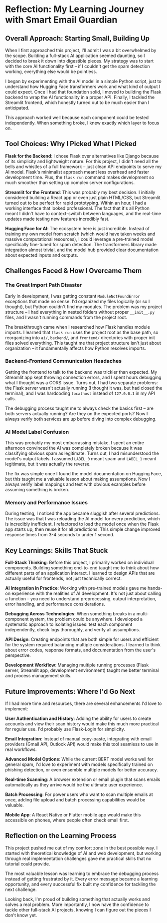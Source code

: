 # Reflection: My Learning Journey with Smart Email Guardian

## Overall Approach: Starting Small, Building Up

When I first approached this project, I'll admit I was a bit overwhelmed by the scope. Building a full-stack AI application seemed daunting, so I decided to break it down into digestible pieces. My strategy was to start with the core AI functionality first – if I couldn't get the spam detection working, everything else would be pointless.

I began by experimenting with the AI model in a simple Python script, just to understand how Hugging Face transformers work and what kind of output I could expect. Once I had that foundation solid, I moved to building the Flask backend to wrap the AI functionality in a proper API. Finally, I tackled the Streamlit frontend, which honestly turned out to be much easier than I anticipated.

This approach worked well because each component could be tested independently. When something broke, I knew exactly which layer to focus on.

## Tool Choices: Why I Picked What I Picked

**Flask for the Backend**: I chose Flask over alternatives like Django because of its simplicity and lightweight nature. For this project, I didn't need all the bells and whistles of a full framework – just clean API endpoints to serve my AI model. Flask's minimalist approach meant less overhead and faster development time. Plus, the `flask run` command makes development so much smoother than setting up complex server configurations.

**Streamlit for the Frontend**: This was probably my best decision. I initially considered building a React app or even just plain HTML/CSS, but Streamlit turned out to be perfect for rapid prototyping. Within an hour, I had a working interface that looked professional. The fact that it's all Python meant I didn't have to context-switch between languages, and the real-time updates made testing new features incredibly fast.

**Hugging Face for AI**: The ecosystem here is just incredible. Instead of training my own model from scratch (which would have taken weeks and massive computational resources), I could leverage a pre-trained model specifically fine-tuned for spam detection. The transformers library made integration almost trivial, and the model hub provided clear documentation about expected inputs and outputs.

## Challenges Faced & How I Overcame Them

### The Great Import Path Disaster

Early in development, I was getting constant `ModuleNotFoundError` exceptions that made no sense. I'd organized my files logically (or so I thought), but Python couldn't find my modules. The problem was my project structure – I had everything in nested folders without proper `__init__.py` files, and I wasn't running commands from the project root.

The breakthrough came when I researched how Flask handles module imports. I learned that `flask run` uses the project root as the base path, so reorganizing into `ai/`, `backend/`, and `frontend/` directories with proper init files solved everything. This taught me that project structure isn't just about organization – it fundamentally affects how Python resolves imports.

### Backend-Frontend Communication Headaches

Getting the frontend to talk to the backend was trickier than expected. My Streamlit app kept throwing connection errors, and I spent hours debugging what I thought was a CORS issue. Turns out, I had two separate problems: the Flask server wasn't actually running (I thought it was, but had closed the terminal), and I was hardcoding `localhost` instead of `127.0.0.1` in my API calls.

The debugging process taught me to always check the basics first – are both servers actually running? Are they on the expected ports? Now I always verify both services are up before diving into complex debugging.

### AI Model Label Confusion

This was probably my most embarrassing mistake. I spent an entire afternoon convinced the AI was completely broken because it was classifying obvious spam as legitimate. Turns out, I had misunderstood the model's output labels. I assumed `LABEL_0` meant spam and `LABEL_1` meant legitimate, but it was actually the reverse.

The fix was simple once I found the model documentation on Hugging Face, but this taught me a valuable lesson about making assumptions. Now I always verify label mappings and test with obvious examples before assuming something is broken.

### Memory and Performance Issues

During testing, I noticed the app became sluggish after several predictions. The issue was that I was reloading the AI model for every prediction, which is incredibly inefficient. I refactored to load the model once when the Flask app starts up, then reuse it for all predictions. This simple change improved response times from 3-4 seconds to under 1 second.

## Key Learnings: Skills That Stuck

**Full-Stack Thinking**: Before this project, I primarily worked on individual components. Building something end-to-end taught me to think about how different parts of an application interact. I learned to design APIs that are actually useful for frontends, not just technically correct.

**AI Integration in Practice**: Working with pre-trained models gave me hands-on experience with the realities of AI development. It's not just about calling a function – you need to understand preprocessing, output interpretation, error handling, and performance considerations.

**Debugging Across Technologies**: When something breaks in a multi-component system, the problem could be anywhere. I developed a systematic approach to isolating issues: test each component independently, check logs thoroughly, and verify all assumptions.

**API Design**: Creating endpoints that are both simple for users and efficient for the system required balancing multiple considerations. I learned to think about error codes, response formats, and documentation from the user's perspective.

**Development Workflow**: Managing multiple running processes (Flask server, Streamlit app, development environment) taught me better terminal and process management skills.

## Future Improvements: Where I'd Go Next

If I had more time and resources, there are several enhancements I'd love to implement:

**User Authentication and History**: Adding the ability for users to create accounts and view their scan history would make this much more practical for regular use. I'd probably use Flask-Login for simplicity.

**Email Integration**: Instead of manual copy-paste, integrating with email providers (Gmail API, Outlook API) would make this tool seamless to use in real workflows.

**Advanced Model Options**: While the current BERT model works well for general spam, I'd love to experiment with models specifically trained on phishing detection, or even ensemble multiple models for better accuracy.

**Real-time Scanning**: A browser extension or email plugin that scans emails automatically as they arrive would be the ultimate user experience.

**Batch Processing**: For power users who want to scan multiple emails at once, adding file upload and batch processing capabilities would be valuable.

**Mobile App**: A React Native or Flutter mobile app would make this accessible on phones, where people often check email first.

## Reflection on the Learning Process

This project pushed me out of my comfort zone in the best possible way. I started with theoretical knowledge of AI and web development, but working through real implementation challenges gave me practical skills that no tutorial could provide.

The most valuable lesson was learning to embrace the debugging process instead of getting frustrated by it. Every error message became a learning opportunity, and every successful fix built my confidence for tackling the next challenge.

Looking back, I'm proud of building something that actually works and solves a real problem. More importantly, I now have the confidence to tackle other full-stack AI projects, knowing I can figure out the pieces I don't know yet.